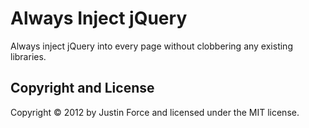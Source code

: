 Always Inject jQuery
====================

Always inject jQuery into every page without clobbering any existing libraries.

Copyright and License
---------------------

Copyright © 2012 by Justin Force and licensed under the MIT license.
